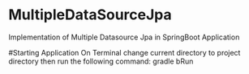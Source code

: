 # MultipleDataSourceJpa
Implementation of Multiple Datasource Jpa in SpringBoot Application

#Starting Application
On Terminal change current directory to project directory then run the following command:
gradle bRun